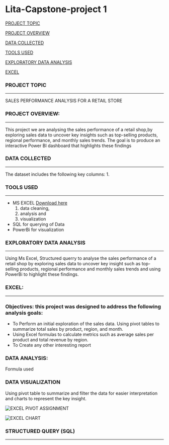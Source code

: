 # Lita-Capstone-project 1

[PROJECT TOPIC](#project-topic)

[PROJECT OVERVIEW](#project-overview)

[DATA COLLECTED](#data-collected)

[TOOLS USED](#tools-used)

[EXPLORATORY DATA ANALYSIS](#exploratory-data-analysis)

[EXCEL](#excel)
 
### PROJECT TOPIC
---
SALES PERFORMANCE ANALYSIS FOR A RETAIL STORE


### PROJECT OVERVIEW:
---
This project we are analysing the sales performance of a retail shop,by exploring sales data to uncover key insights such as top-selling products, regional 
performance, and monthly sales trends. The goal is to produce an interactive Power BI 
dashboard that highlights these findings

### DATA COLLECTED
---
The dataset includes the following key columns:
1. 

### TOOLS USED
---
- MS EXCEL  [Download here](https://www.microsoft.com)
  1. data cleaning,
  2. analysis and
  3. visualization
- SQL for querying of Data
- PowerBi for visualization

### EXPLORATORY DATA ANALYSIS
---
Using Ms Excel, Structured querry to analyse the sales performance of a retail shop by exploring sales data to uncover key 
insight such as top-selling products, regional performance and monthly sales trends and using PowerBi to highlight these findings.

### EXCEL:
---

### Objectives: this project was designed to address the following analysis goals:
- To Perform an initial exploration of the sales data. Using pivot tables to summarize 
total sales by product, region, and month.
- Using Excel formulas to calculate metrics such as average sales per product and 
total revenue by region.
- To Create any other interesting report

### DATA ANALYSIS:
Formula used


### DATA VISUALIZATION
Using pivot table to summarize and filter the data for easier interpretation and charts to represent the key insight.

![EXCEL PIVOT ASSIGNMENT](https://github.com/user-attachments/assets/1740d4d6-9a2e-4d56-b891-06aa1f1bd445)

![EXCEL CHART](https://github.com/user-attachments/assets/6b5e431e-29c1-4665-91a3-2a3a3412edb1)

### STRUCTURED QUERY (SQL)
---


